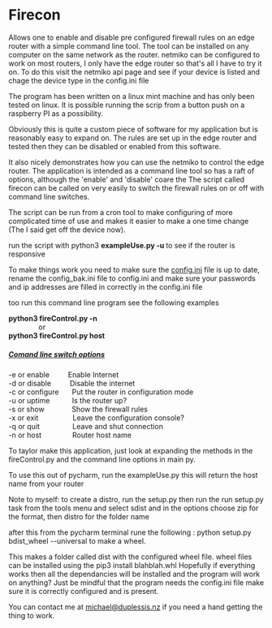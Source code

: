 <h1>Firecon</h1>


Allows one to enable and disable pre configured firewall rules on an edge router with a simple command line tool.
The tool can be installed on any computer on the same network as the router. 
netmiko can be configured to work on most routers, I only have the edge router so that's all I have to try it on.
To do this visit the netmiko api page and see if your device is listed and chage the device type in the config.ini file

The program has been written on a linux mint machine and has only been tested on linux.
It is possible running the scrip from a button push on a raspberry PI as a possibility. 

Obviously this is quite a custom piece of software for my application but is reasonably easy to expand on. 
The rules are set up in the edge router and tested then they can be disabled or enabled from this software.

It also nicely demonstrates how you can use the netmiko to control the edge router.
The application is intended as a command line tool so has a raft of options, although the 'enable' and 'disable' coare the 
The script called firecon can be called on very easily to switch the firewall rules on or off with command line switches.

The script can be run from a cron tool to make configuring of more complicated time of use and makes it easier to 
make a one time change (The I said get off the device now).

run the script with python3 <b>exampleUse.py -u </b> to see if the router is responsive

To make things work you need to make sure the <u>config.ini</u> file is up to date, rename the config_bak.ini file to config.ini and make sure your passwords and ip addresses are filled in correctly in the config.ini file
  
too run this command line program see the following examples
  
  <b>python3 fireControl.py -n</b> 
          <br>   &nbsp;&nbsp;&nbsp;&nbsp;&nbsp;&nbsp;&nbsp; &nbsp;&nbsp;&nbsp;&nbsp;&nbsp;&nbsp;  or<br>
  <b>python3 fireControl.py host</b>
<h5><u>Comand line switch options</u></h5>  


-e or enable   &emsp;&ensp;&nbsp;&nbsp;   Enable Internet <br>
-d or disable   &emsp; &ensp;&nbsp; Disable the internet   
-c or configure &emsp;&nbsp;  Put the router in configuration mode <br>
-u or uptime   &emsp; &emsp;&nbsp;   Is the router up? <br>
-s or show    &emsp;&emsp;  &emsp;   Show the firewall rules<br> 
-x or exit    &emsp; &emsp;&emsp;&emsp;   Leave the configuration console?<br> 
-q or quit    &emsp; &emsp;&emsp;&ensp;&nbsp;   Leave and shut connection<br>
-n or host    &emsp; &emsp;&emsp;&ensp;   Router host name<br>

To taylor make this application, just look at expanding the methods in the fireControl.py
and the command line options in main py.

To use this out of pycharm, run the exampleUse.py this will return the host name from your router 

Note to myself:
to create a distro, run the setup.py
then run the run setup.py task from the tools menu and select sdist and in the options choose zip for the format, then 
distro for the folder name 

after this from the pycharm terminal rune the following : python setup.py bdist_wheel --universal
to make a wheel.

This makes a folder called dist with the configured wheel file.
wheel files can be installed using the pip3 install blahblah.whl
Hopefully if everything works then all the dependancies will be installed and the program will work on anything?
Just be mindful that the program needs the config.ini file make sure it is correctly configured and is present.

You can contact me at michael@duplessis.nz if you need a hand getting the thing to work.
